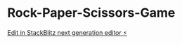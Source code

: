 # Rock-Paper-Scissors-Game

[Edit in StackBlitz next generation editor ⚡️](https://stackblitz.com/~/github.com/Michelle600/Rock-Paper-Scissors-Game)